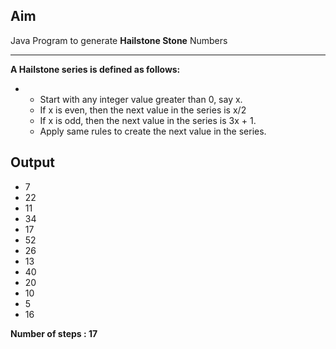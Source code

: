 ## Aim

Java Program to generate **Hailstone Stone** Numbers 

--------------------------------------------------------------------------------------------------

**A Hailstone series is defined as follows:** 
* * Start with any integer value greater than 0, say x. 
  * If x is even, then the next value in the series is x/2
  * If x is odd, then the next value in the series is 3x + 1. 
  * Apply same rules to create the next value in the series.


## Output

* 7
* 22
* 11
* 34
* 17
* 52
* 26
* 13
* 40
* 20
* 10
* 5
* 16


**Number of steps : 17**
